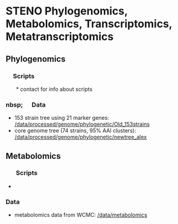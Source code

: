 # STENO Phylogenomics, Metabolomics, Transcriptomics, Metatranscriptomics
## Phylogenomics
### &nbsp;&nbsp;&nbsp;&nbsp; Scripts
 &nbsp;&nbsp;&nbsp;&nbsp;&nbsp;&nbsp; * contact for info about scripts
###  nbsp;&nbsp;&nbsp;&nbsp;&nbsp;&nbsp; Data
* 153 strain tree using 21 marker genes: [/data/processed/genome/phylogenetic/Old_153strains](https://github.com/tgallagh/Stenotrophomonas/tree/master/data/processed/genome/phylogenetic/Old_153strains)
* core genome tree (74 strains, 95% AAI clusters): [/data/processed/genome/phylogenetic/newtree_alex](https://github.com/tgallagh/Stenotrophomonas/tree/master/data/processed/genome/phylogenetic/newtree_alex)


## Metabolomics
### &nbsp;&nbsp;&nbsp;&nbsp;&nbsp;&nbsp; Scripts
* 
### Data
* metabolomics data from WCMC: [/data/metabolomics](https://github.com/tgallagh/Stenotrophomonas/tree/master/data/metabolomics)

